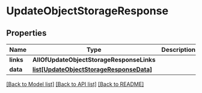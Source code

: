 # UpdateObjectStorageResponse

## Properties
Name | Type | Description | Notes
------------ | ------------- | ------------- | -------------
**links** | **AllOfUpdateObjectStorageResponseLinks** |  | 
**data** | [**list[UpdateObjectStorageResponseData]**](UpdateObjectStorageResponseData.md) |  | 

[[Back to Model list]](../README.md#documentation-for-models) [[Back to API list]](../README.md#documentation-for-api-endpoints) [[Back to README]](../README.md)

